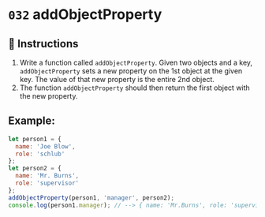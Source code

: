 # `032` addObjectProperty

## 📝 Instructions

1. Write a function called `addObjectProperty`. Given two objects and a key, `addObjectProperty` sets a new property on the 1st object at the given key. The value of that new property is the entire 2nd object.
2. The function `addObjectProperty` should then return the first object with the new property.

## Example:

```Javascript
let person1 = {
  name: 'Joe Blow',
  role: 'schlub'
};
let person2 = {
  name: 'Mr. Burns',
  role: 'supervisor'
};
addObjectProperty(person1, 'manager', person2);
console.log(person1.manager); // --> { name: 'Mr.Burns', role: 'supervisor' }
```